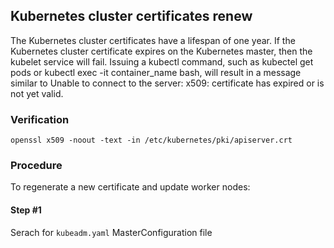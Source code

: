 ## Kubernetes cluster certificates renew

The Kubernetes cluster certificates have a lifespan of one year. If the Kubernetes cluster certificate expires on the Kubernetes master, then the kubelet service will fail. Issuing a kubectl command, such as kubectel get pods or kubectl exec -it container_name bash, will result in a message similar to Unable to connect to the server: x509: certificate has expired or is not yet valid.

### Verification

```openssl x509 -noout -text -in /etc/kubernetes/pki/apiserver.crt```

### Procedure

To regenerate a new certificate and update worker nodes:

#### Step #1

Serach for ```kubeadm.yaml``` MasterConfiguration file 

